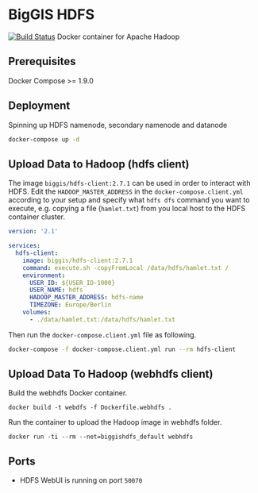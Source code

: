# BigGIS HDFS
[![Build Status](https://api.travis-ci.org/biggis-project/biggis-hdfs.svg)](https://travis-ci.org/biggis-project/biggis-hdfs)
Docker container for Apache Hadoop


## Prerequisites
Docker Compose >= 1.9.0

## Deployment
Spinning up HDFS namenode, secondary namenode and datanode
```sh
docker-compose up -d
```
## Upload Data to Hadoop (hdfs client)
The image ```biggis/hdfs-client:2.7.1``` can be used in order to interact with HDFS. Edit the ```HADOOP_MASTER_ADDRESS``` in the ```docker-compose.client.yml``` according to your setup and specify what ```hdfs dfs``` command you want to execute, e.g. copying a file (```hamlet.txt```) from you local host to the HDFS container cluster.
```yaml
version: '2.1'

services:
  hdfs-client:
    image: biggis/hdfs-client:2.7.1
    command: execute.sh -copyFromLocal /data/hdfs/hamlet.txt /
    environment:
      USER_ID: ${USER_ID-1000}
      USER_NAME: hdfs
      HADOOP_MASTER_ADDRESS: hdfs-name
      TIMEZONE: Europe/Berlin
    volumes:
      - ./data/hamlet.txt:/data/hdfs/hamlet.txt
```
Then run the ```docker-compose.client.yml``` file as following.
```sh
docker-compose -f docker-compose.client.yml run --rm hdfs-client
```

## Upload Data To Hadoop (webhdfs client)
Build the webhdfs Docker container.
```
docker build -t webdfs -f Dockerfile.webhdfs .
```
Run the container to upload the Hadoop image in webhdfs folder.
```
docker run -ti --rm --net=biggishdfs_default webhdfs
```

## Ports
- HDFS WebUI is running on port `50070`
